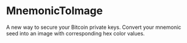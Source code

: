 # MnemonicToImage
A new way to secure your Bitcoin private keys. Convert your mnemonic seed into an image with corresponding hex color values.
